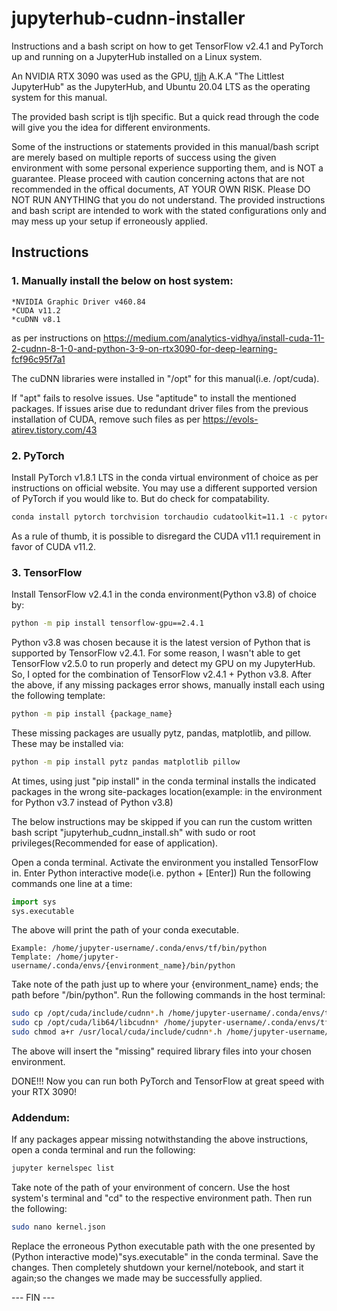 # jupyterhub-cudnn-installer
Instructions and a bash script on how to get TensorFlow v2.4.1 and PyTorch up and running on a JupyterHub installed on a Linux system.

An NVIDIA RTX 3090 was used as the GPU, [tljh](https://tljh.jupyter.org/en/latest/) A.K.A "The Littlest JupyterHub" as the JupyterHub, and Ubuntu 20.04 LTS as the operating system for this manual.

The provided bash script is tljh specific.
But a quick read through the code will give you the idea for different environments.

Some of the instructions or statements provided in this manual/bash script are merely based on multiple reports of success using the given environment with some personal experience supporting them, and is NOT a guarantee. Please proceed with caution concerning actons that are not recommended in the offical documents, AT YOUR OWN RISK.
Please DO NOT RUN ANYTHING that you do not understand. The provided instructions and bash script are intended to work with the stated configurations only and may mess up your setup if erroneously applied.

## Instructions
### 1. Manually install the below on host system:
	*NVIDIA Graphic Driver v460.84
	*CUDA v11.2
	*cuDNN v8.1
as per instructions on https://medium.com/analytics-vidhya/install-cuda-11-2-cudnn-8-1-0-and-python-3-9-on-rtx3090-for-deep-learning-fcf96c95f7a1

The cuDNN libraries were installed in "/opt" for this manual(i.e. /opt/cuda).

If "apt" fails to resolve issues. Use "aptitude" to install the mentioned packages.
If issues arise due to redundant driver files from the previous installation of CUDA, remove such files as per https://evols-atirev.tistory.com/43

### 2. PyTorch

Install PyTorch v1.8.1 LTS in the conda virtual environment of choice as per instructions on official website.
You may use a different supported version of PyTorch if you would like to. But do check for compatability.

```bash
conda install pytorch torchvision torchaudio cudatoolkit=11.1 -c pytorch-lts -c nvidia
```

As a rule of thumb, it is possible to disregard the CUDA v11.1 requirement in favor of CUDA v11.2.

### 3. TensorFlow

Install TensorFlow v2.4.1 in the conda environment(Python v3.8) of choice by:

```bash
python -m pip install tensorflow-gpu==2.4.1
```

Python v3.8 was chosen because it is the latest version of Python that is supported by TensorFlow v2.4.1.
For some reason, I wasn't able to get TensorFlow v2.5.0 to run properly and detect my GPU on my JupyterHub.
So, I opted for the combination of TensorFlow v2.4.1 + Python v3.8.
After the above, if any missing packages error shows, manually install each using the following template:

```bash
python -m pip install {package_name}
```

These missing packages are usually pytz, pandas, matplotlib, and pillow. These may be installed via:

```bash
python -m pip install pytz pandas matplotlib pillow
```

At times, using just "pip install" in the conda terminal installs the indicated packages in the wrong site-packages location(example: in the environment for Python v3.7 instead of Python v3.8)

The below instructions may be skipped if you can run the custom written bash script "jupyterhub_cudnn_install.sh" with sudo or root privileges(Recommended for ease of application).

Open a conda terminal.
Activate the environment you installed TensorFlow in.
Enter Python interactive mode(i.e. python + [Enter])
Run the following commands one line at a time:

```python
import sys
sys.executable
```

The above will print the path of your conda executable.

```
Example: /home/jupyter-username/.conda/envs/tf/bin/python
Template: /home/jupyter-username/.conda/envs/{environment_name}/bin/python
```

Take note of the path just up to where your {environment_name} ends; the path before "/bin/python".
Run the following commands in the host terminal:

```bash
sudo cp /opt/cuda/include/cudnn*.h /home/jupyter-username/.conda/envs/tf/include
sudo cp /opt/cuda/lib64/libcudnn* /home/jupyter-username/.conda/envs/tf/lib
sudo chmod a+r /usr/local/cuda/include/cudnn*.h /home/jupyter-username/.conda/envs/tf/lib/libcudnn*
```

The above will insert the "missing" required library files into your chosen environment.

DONE!!!
Now you can run both PyTorch and TensorFlow at great speed with your RTX 3090!

### Addendum:

If any packages appear missing notwithstanding the above instructions,
open a conda terminal and run the following:

```bash
jupyter kernelspec list
```

Take note of the path of your environment of concern.
Use the host system's terminal and "cd" to the respective environment path.
Then run the following:

```bash
sudo nano kernel.json
```

Replace the erroneous Python executable path with the one presented by (Python interactive mode)"sys.executable" in the conda terminal.
Save the changes. Then completely shutdown your kernel/notebook, and start it again;so the changes we made may be successfully applied.

---   FIN   ---
